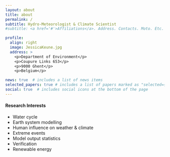 ```yaml
---
layout: about
title: about
permalink: /
subtitle: Hydro-Meteorologist & Climate Scientist
#subtitle: <a href='#'>Affiliations</a>. Address. Contacts. Moto. Etc.

profile:
  align: right
  image: JessicaKeune.jpg
  address: >
    <p>Department of Environment</p>
    <p>Coupure Links 653</p>
    <p>9000 Ghent</p>
    <p>Belgium</p>

news: true  # includes a list of news items
selected_papers: true # includes a list of papers marked as "selected={true}"
social: true  # includes social icons at the bottom of the page
---
```


#### Research Interests
<ul>
    <li>Water cycle</li>
    <li>Earth system modelling</li>
    <li>Human influence on weather & climate</li>
    <li>Extreme events</li>
    <li>Model output statistics</li>
    <li>Verification</li>
    <li>Renewable energy</li>
</ul>

